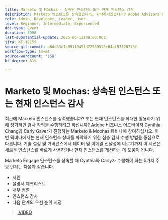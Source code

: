 ```yaml
---
title: Marketo 및 Mochas - 상속된 인스턴스 또는 현재 인스턴스 감사
description: Marketo 인스턴스를 상속했습니까, 감사하시겠습니까? Adobe Advisors Cynthia Chang & Carly Gaver에 참여하여 Marketo Engage 감사 및 최적화를 위한 5가지 주요 단계를 알아보십시오.
role: Admin, Developer, Leader, User
level: Beginner, Intermediate, Experienced
doc-type: Event
duration: 3956
last-substantial-update: 2025-06-12T00:00:00Z
jira: KT-18155
source-git-commit: a6dc33c7c991f949fd72539525e64af57520778f
workflow-type: tm+mt
source-wordcount: '158'
ht-degree: 31%

---
```



# Marketo 및 Mochas: 상속된 인스턴스 또는 현재 인스턴스 감사

최근에 Marketo 인스턴스를 상속했습니까? 또는 현재 인스턴스를 최대한 활용하기 위해 정기적인 감사 작업을 수행하려고 하십니까? Adobe 비즈니스 어드바이저 Cynthia Chang과 Carly Gaver가 진행하는 Marketo &amp; Mochas 웨비나에 참여하십시오. 이번 웨비나에서는 현재 인스턴스 상태를 파악하기 위한 심층 감사 수행 방법을 중심으로 다룹니다. 기술 설정 및 거버넌스에서 데이터 및 이메일 전달성에 이르기까지 이 세션은 새로운 인스턴스를 빠르게 사용하거나 현재 인스턴스를 개선하는 데 도움이 됩니다.

Marketo Engage 인스턴스를 상속할 때 Cynthia와 Carly가 수행해야 하는 5가지 주요 단계는 다음과 같습니다.

- 지원
- 설명서 체크리스트
- 내부 정렬
- 인스턴스 감사
- 다음 단계의 우선 순위 지정

>[!VIDEO](https://video.tv.adobe.com/v/3459034/?learn=on&enablevpops)
